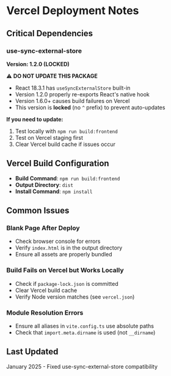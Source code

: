 # Vercel Deployment Notes

## Critical Dependencies

### use-sync-external-store
**Version: 1.2.0 (LOCKED)**

⚠️ **DO NOT UPDATE THIS PACKAGE**

- React 18.3.1 has `useSyncExternalStore` built-in
- Version 1.2.0 properly re-exports React's native hook
- Version 1.6.0+ causes build failures on Vercel
- This version is **locked** (no `^` prefix) to prevent auto-updates

**If you need to update:**
1. Test locally with `npm run build:frontend`
2. Test on Vercel staging first
3. Clear Vercel build cache if issues occur

## Vercel Build Configuration

- **Build Command**: `npm run build:frontend`
- **Output Directory**: `dist`
- **Install Command**: `npm install`

## Common Issues

### Blank Page After Deploy
- Check browser console for errors
- Verify `index.html` is in the output directory
- Ensure all assets are properly bundled

### Build Fails on Vercel but Works Locally
- Check if `package-lock.json` is committed
- Clear Vercel build cache
- Verify Node version matches (see `vercel.json`)

### Module Resolution Errors
- Ensure all aliases in `vite.config.ts` use absolute paths
- Check that `import.meta.dirname` is used (not `__dirname`)

## Last Updated
January 2025 - Fixed use-sync-external-store compatibility




